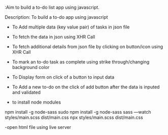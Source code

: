 :Aim to build a to-do list app using javascript. 

Description: To build a to-do app using javascript
- To Add multiple data (key value pair) of tasks in json file
- To fetch the data in json using XHR Call
- To fetch additional details from json file by clicking on button/icon using XHR Call
- To mark an to-do task as complete using strike through/changing background color
- To Display form on click of a button to input data
- To Add a new to-do on the click of add button after the data is inputed and validated



- to install node modules

npm install -g node-sass
sudo npm install -g node-sass
sass —watch styles/main.scss dist/main.css
npx  styles/main.scss dist/main.css

-open html file using live server
